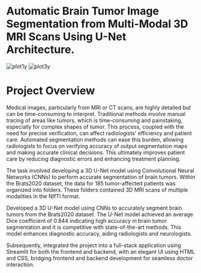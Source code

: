 # Automatic Brain Tumor Image Segmentation from Multi-Modal 3D MRI Scans Using U-Net Architecture.

     
     
![plot1y](https://user-images.githubusercontent.com/111432785/234045376-99493ee3-bc3a-41f7-8795-300778fff09c.png)
![plot3y](https://user-images.githubusercontent.com/111432785/234045394-e698011d-3185-4e64-9ce7-fa639704329e.png)



# Project Overview
Medical images, particularly from MRI or CT scans, are highly detailed but can be time-consuming to interpret. Traditional methods involve manual tracing of areas like tumors, which is time-consuming and painstaking, especially for complex shapes of tumor. This process, coupled with the need for precise verification, can affect radiologists' efficiency and patient care. Automated segmentation methods can ease this burden, allowing radiologists to focus on verifying accuracy of output segmentation maps and making accurate clinical decisions. This ultimately improves patient care by reducing diagnostic errors and enhancing treatment planning.


The task involved developing a 3D U-Net model using Convolutional Neural Networks (CNNs) to perform accurate segmentation of brain tumors. Within the Brats2020 dataset, the data for 185 tumor-affected patients was organized into folders. These folders contained 3D MRI scans of multiple modalities in the NIfTI format.

Developed a 3D U-Net model using CNNs to accurately segment brain tumors from the Brats2020 dataset. The U-Net model achieved an average Dice coefficient of 0.844 indicating high accuracy in brain tumor segmentation and it is competitive with state-of-the-art methods. This model enhances diagnostic accuracy, aiding radiologists and neurologists. 

Subsequently, integrated the project into a full-stack application using Streamlit for both the frontend and backend, with an elegant UI using HTML and CSS, bridging frontend and backend development for seamless doctor interaction.



